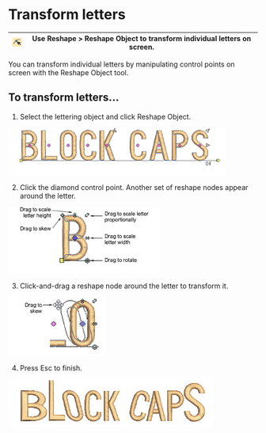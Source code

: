 # Transform letters

| ![ReshapeObject00047.png](assets/ReshapeObject00047.png) | Use Reshape > Reshape Object to transform individual letters on screen. |
| -------------------------------------------------------- | ----------------------------------------------------------------------- |

You can transform individual letters by manipulating control points on screen with the Reshape Object tool.

## To transform letters...

1. Select the lettering object and click Reshape Object.

![TransformLetters1.png](assets/TransformLetters1.png)

2. Click the diamond control point. Another set of reshape nodes appear around the letter.

![TransformLetters3.png](assets/TransformLetters3.png)

3. Click-and-drag a reshape node around the letter to transform it.

![TransformLetters2.png](assets/TransformLetters2.png)

4. Press Esc to finish.

![TransformLetters0.png](assets/TransformLetters0.png)
